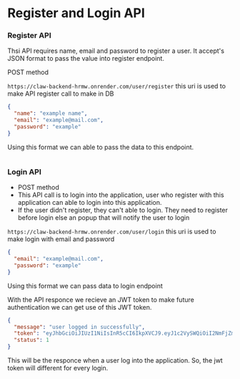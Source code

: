 # Register and Login API

### Register API

Thsi API requires name, email and password to register a user. It accept's JSON format to pass the value into register endpoint.

POST method

`https://claw-backend-hrmw.onrender.com/user/register` this uri is used to make API register call to make in DB

```json
{
  "name": "example name",
  "email": "example@mail.com",
  "password": "example"
}
```

Using this format we can able to pass the data to this endpoint.

```json

```


### Login API 

* POST method
* This API call is to login into the application, user who register with this application can able to login into this application.
* If the user didn't register, they can't able to login. They need to register before login else an popup that will notify the user to login

`https://claw-backend-hrmw.onrender.com/user/login` this uri is used to make login with email and password

```json
{
  "email": "example@mail.com",
  "password": "example"
}
```

Using this format we can pass data to login endpoint

With the API responce we recieve an JWT token to make future authentication we can get use of this JWT token.

```json
{
  "message": "user logged in successfully",
  "token": "eyJhbGciOiJIUzI1NiIsInR5cCI6IkpXVCJ9.eyJ1c2VySWQiOiI2NmFjZmViYmY5ZDA5MzJhYjRlMzVjNTIiLCJpYXQiOjE3MjI2MTc2MDAsImV4cCI6MTczMjk4NTYwMH0.bRBSYmBWWJifoicQ6nTFNSft373CNwnfHlPn-_M3bps",
  "status": 1
}
```

This will be the responce when a user log into the application. So, the jwt token will different for every login.

